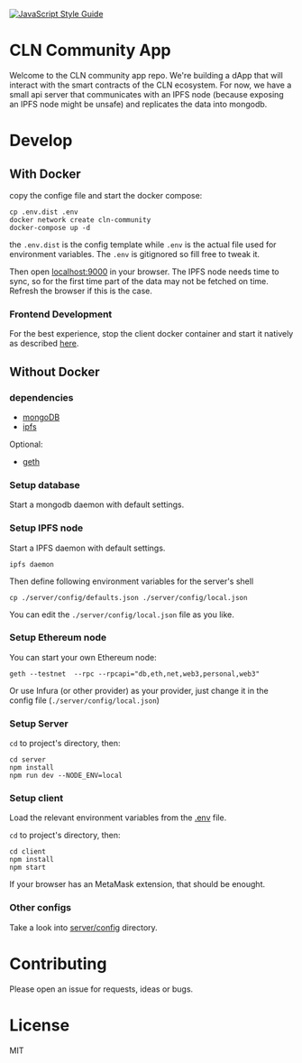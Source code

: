 [![JavaScript Style Guide](https://cdn.rawgit.com/standard/standard/master/badge.svg)](https://github.com/standard/standard)

# CLN Community App
Welcome to the CLN community app repo. We're building a dApp that will interact with the smart contracts of the CLN ecosystem. For now, we have a small api server that communicates with an IPFS node (because exposing an IPFS node might be unsafe) and replicates the data into mongodb.

# Develop


## With Docker

copy the confige file and start the docker compose:

```
cp .env.dist .env
docker network create cln-community
docker-compose up -d
```

the `.env.dist` is the config template while `.env` is the actual file used for environment variables. The `.env` is gitignored so fill free to tweak it.

Then open [localhost:9000](localhost:9000) in your browser. The IPFS node needs time to sync, so for the first time part of the data may not be fetched on time. Refresh the browser if this is the case.

### Frontend Development

For the best experience, stop the client docker container and start it natively as described [here](#setup-client).

## Without Docker

### dependencies

- [mongoDB](https://www.mongodb.com/)
- [ipfs](https://ipfs.io/docs/install/)

Optional:
- [geth](https://ethereum.gitbooks.io/frontier-guide/content/getting_a_client.html)

### Setup database

Start a mongodb daemon with default settings.

### Setup IPFS node

Start a IPFS daemon with default settings.

```
ipfs daemon
```

Then define following environment variables for the server's shell
```
cp ./server/config/defaults.json ./server/config/local.json
```
You can edit the `./server/config/local.json` file as you like.

### Setup Ethereum node

You can start your own Ethereum node:

```
geth --testnet  --rpc --rpcapi="db,eth,net,web3,personal,web3"
```

Or use Infura (or other provider) as your provider, just change it in the config file (`./server/config/local.json`)

### Setup Server

`cd` to project's directory, then:

```
cd server
npm install
npm run dev --NODE_ENV=local
```

### Setup client

Load the relevant environment variables from the [.env](.env.dist) file.

`cd` to project's directory, then:
```
cd client
npm install
npm start
```

If your browser has an MetaMask extension, that should be enought.


### Other configs
Take a look into [server/config](server/config) directory.

# Contributing

Please open an issue for requests, ideas or bugs.

# License
MIT
